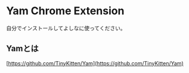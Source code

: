 # Yam Chrome Extension

自分でインストールしてよしなに使ってください。

## Yamとは
[https://github.com/TinyKitten/Yam](https://github.com/TinyKitten/Yam)